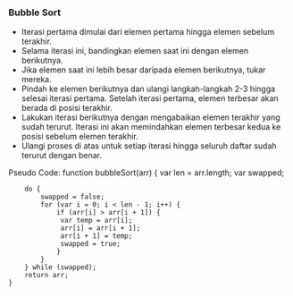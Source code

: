 ### Bubble Sort

- Iterasi pertama dimulai dari elemen pertama hingga elemen sebelum terakhir.
- Selama iterasi ini, bandingkan elemen saat ini dengan elemen berikutnya.
- Jika elemen saat ini lebih besar daripada elemen berikutnya, tukar mereka.
- Pindah ke elemen berikutnya dan ulangi langkah-langkah 2-3 hingga selesai 
  iterasi pertama. Setelah iterasi pertama, elemen terbesar akan berada di 
  posisi terakhir.
- Lakukan iterasi berikutnya dengan mengabaikan elemen terakhir yang sudah 
  terurut. Iterasi ini akan memindahkan elemen terbesar kedua ke posisi 
  sebelum elemen terakhir.
- Ulangi proses di atas untuk setiap iterasi hingga seluruh daftar sudah 
  terurut dengan benar.

Pseudo Code: 
    function bubbleSort(arr) {
        var len = arr.length;
        var swapped;
    
        do {
            swapped = false;
            for (var i = 0; i < len - 1; i++) {
                if (arr[i] > arr[i + 1]) {
                 var temp = arr[i];
                 arr[i] = arr[i + 1];
                 arr[i + 1] = temp;
                 swapped = true;
                }
            }
        } while (swapped);
        return arr;
    }
